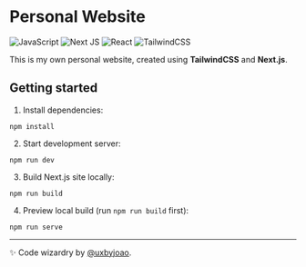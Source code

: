 # Personal Website

![JavaScript](https://img.shields.io/badge/javascript-%23323330.svg?logo=javascript&logoColor=%23F7DF1E&style=for-the-badge) 
![Next JS ](https://img.shields.io/badge/Next-black?logo=next.js&logoColor=white&style=for-the-badge) 
![React](https://img.shields.io/badge/react-%2320232a.svg?logo=react&logoColor=%2361DAFB&style=for-the-badge) 
![TailwindCSS](https://img.shields.io/badge/tailwindcss-%2338B2AC.svg?logo=tailwind-css&logoColor=white&style=for-the-badge) 

This is my own personal website, created using **TailwindCSS** and **Next.js**.

## Getting started

1. Install dependencies:

```
npm install
```

2. Start development server:

```
npm run dev
```

3. Build Next.js site locally:

```
npm run build
```

4. Preview local build (run `npm run build` first):

```
npm run serve
```

---

✨ Code wizardry by [@uxbyjoao](https://uxbyjoao.com).
